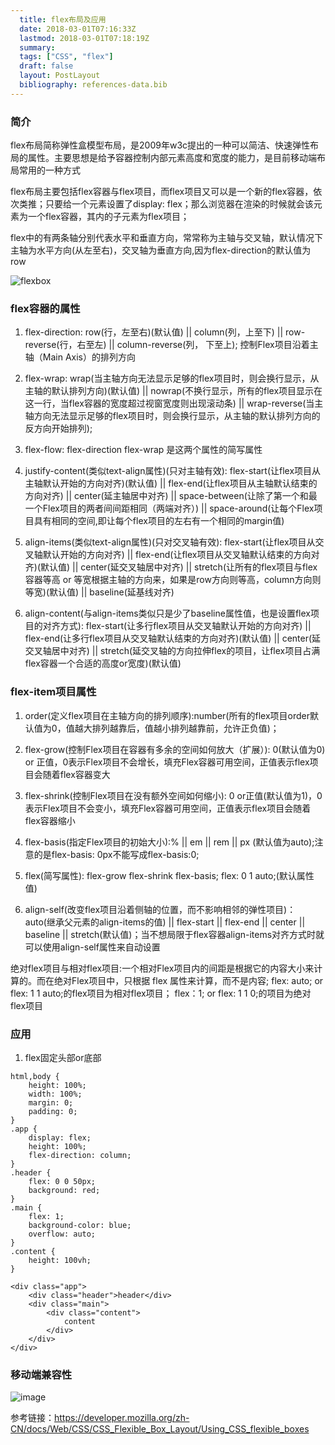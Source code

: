 ```yaml
---
  title: flex布局及应用
  date: 2018-03-01T07:16:33Z
  lastmod: 2018-03-01T07:18:19Z
  summary: 
  tags: ["CSS", "flex"]
  draft: false
  layout: PostLayout
  bibliography: references-data.bib
---
```


### 简介
flex布局简称弹性盒模型布局，是2009年w3c提出的一种可以简洁、快速弹性布局的属性。主要思想是给予容器控制内部元素高度和宽度的能力，是目前移动端布局常用的一种方式

flex布局主要包括flex容器与flex项目，而flex项目又可以是一个新的flex容器，依次类推；只要给一个元素设置了display: flex；那么浏览器在渲染的时候就会该元素为一个flex容器，其内的子元素为flex项目；

flex中的有两条轴分别代表水平和垂直方向，常常称为主轴与交叉轴，默认情况下主轴为水平方向(从左至右)，交叉轴为垂直方向,因为flex-direction的默认值为row

![flexbox](https://user-images.githubusercontent.com/20950813/36831658-6f302d96-1d63-11e8-93fa-f6f4f059bb89.png)


### flex容器的属性

1. flex-direction: row(行，左至右)(默认值) || column(列，上至下) || row-reverse(行，右至左) || column-reverse(列， 下至上); 控制Flex项目沿着主轴（Main Axis）的排列方向

2. flex-wrap: wrap(当主轴方向无法显示足够的flex项目时，则会换行显示，从主轴的默认排列方向)(默认值) || nowrap(不换行显示，所有的flex项目显示在这一行，当flex容器的宽度超过视窗宽度则出现滚动条) || wrap-reverse(当主轴方向无法显示足够的flex项目时，则会换行显示，从主轴的默认排列方向的反方向开始排列);

3. flex-flow: flex-direction flex-wrap 是这两个属性的简写属性

4. justify-content(类似text-align属性)(只对主轴有效): flex-start(让flex项目从主轴默认开始的方向对齐)(默认值) || flex-end(让flex项目从主轴默认结束的方向对齐) || center(延主轴居中对齐) || space-between(让除了第一个和最一个Flex项目的两者间间距相同（两端对齐）) || space-around(让每个Flex项目具有相同的空间,即让每个flex项目的左右有一个相同的margin值)

5. align-items(类似text-align属性)(只对交叉轴有效): flex-start(让flex项目从交叉轴默认开始的方向对齐) || flex-end(让flex项目从交叉轴默认结束的方向对齐)(默认值) || center(延交叉轴居中对齐) || stretch(让所有的flex项目与flex容器等高 or 等宽根据主轴的方向来，如果是row方向则等高，column方向则等宽)(默认值) || baseline(延基线对齐)

6. align-content(与align-items类似只是少了baseline属性值，也是设置flex项目的对齐方式): flex-start(让多行flex项目从交叉轴默认开始的方向对齐) || flex-end(让多行flex项目从交叉轴默认结束的方向对齐)(默认值) || center(延交叉轴居中对齐) || stretch(延交叉轴的方向拉伸flex的项目，让flex项目占满flex容器一个合适的高度or宽度)(默认值)
        	
### flex-item项目属性

1. order(定义flex项目在主轴方向的排列顺序):number(所有的flex项目order默认值为0，值越大排列越靠后，值越小排列越靠前，允许正负值)；

2. flex-grow(控制Flex项目在容器有多余的空间如何放大（扩展）): 0(默认值为0) or 正值，0表示Flex项目不会增长，填充Flex容器可用空间，正值表示flex项目会随着flex容器变大

3. flex-shrink(控制Flex项目在没有额外空间如何缩小): 0 or正值(默认值为1)，0表示Flex项目不会变小，填充Flex容器可用空间，正值表示flex项目会随着flex容器缩小

4. flex-basis(指定Flex项目的初始大小):% || em || rem || px (默认值为auto);注意的是flex-basis: 0px不能写成flex-basis:0;

5. flex(简写属性): flex-grow flex-shrink flex-basis; flex: 0 1 auto;(默认属性值)

7. align-self(改变flex项目沿着侧轴的位置，而不影响相邻的弹性项目)：auto(继承父元素的align-items的值) || flex-start || flex-end || center || baseline || stretch(默认值)；当不想局限于flex容器align-items对齐方式时就可以使用align-self属性来自动设置
        		
绝对flex项目与相对flex项目:一个相对Flex项目内的间距是根据它的内容大小来计算的。而在绝对Flex项目中，只根据 flex 属性来计算，而不是内容; flex: auto; or flex: 1 1 auto;的flex项目为相对flex项目； flex：1; or flex: 1 1 0;的项目为绝对flex项目

### 应用

1. flex固定头部or底部
```
html,body {
	height: 100%;
	width: 100%;
	margin: 0;
	padding: 0;
}
.app {
	display: flex;
	height: 100%;
	flex-direction: column;
}
.header {
	flex: 0 0 50px;
	background: red;
}
.main {
	flex: 1;
	background-color: blue;
	overflow: auto;
}
.content {
	height: 100vh;
}

<div class="app">
	<div class="header">header</div>
	<div class="main">
		<div class="content">
			content
		</div>
	</div>
</div>
```

### 移动端兼容性
![image](https://user-images.githubusercontent.com/20950813/36831579-3c5ba44a-1d63-11e8-86b0-b52703daaea4.png)

参考链接：https://developer.mozilla.org/zh-CN/docs/Web/CSS/CSS_Flexible_Box_Layout/Using_CSS_flexible_boxes
